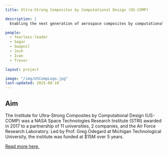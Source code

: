 ```yaml
---
title: Ultra-Strong Composites by Computational Design (US-COMP)

description: |
  Enabling the next generation of aerospace composites by computational design.

people:
  - fearless-leader
  - Sagar
  - Swapnil
  - Josh
  - Ivan
  - Trevor

layout: project

image: "/img/USCompLogo.jpg"
last-updated: 2025-08-10
---
```


## Aim

The Institute for Ultra-Strong Composites by Computational Design (US-COMP) was a NASA Space Technologies Research Institute (STRI) awarded in 2017 to a partnership of 11 universities, 2 companies, and the Air Force Research Laboratory. Led by Prof. Greg Odegard at Michigan Technological University, the institute was funded at $15M over 5 years.

[Read more here.](https://www.us-comp.com/)
